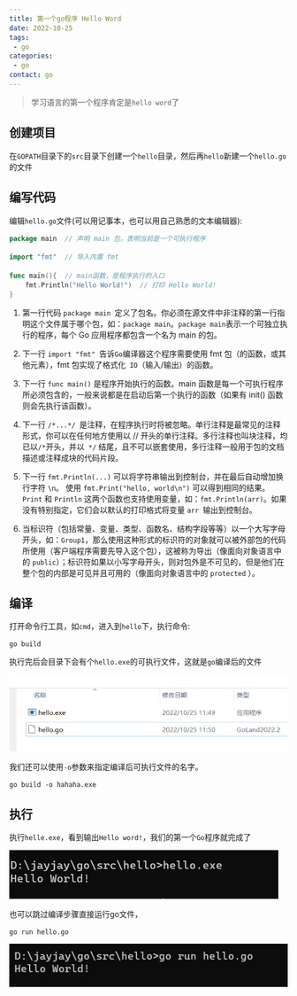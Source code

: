 ```yaml
---
title: 第一个go程序 Hello Word
date: 2022-10-25
tags: 
 - go
categories: 
 - go
contact: go
---
```




>  学习语言的第一个程序肯定是`hello word`了



## 创建项目

在`GOPATH`目录下的`src`目录下创建一个`hello`目录，然后再`hello`新建一个`hello.go`的文件

## 编写代码

编辑`hello.go`文件(可以用记事本，也可以用自己熟悉的文本编辑器):

```go
package main  // 声明 main 包，表明当前是一个可执行程序

import "fmt"  // 导入内置 fmt 

func main(){  // main函数，是程序执行的入口
    fmt.Println("Hello World!")  // 打印 Hello World!
}
```

1. 第一行代码 `package main `定义了包名。你必须在源文件中非注释的第一行指明这个文件属于哪个包，如：`package main`。`package main`表示一个可独立执行的程序，每个 Go 应用程序都包含一个名为 main 的包。

2. 下一行 `import "fmt" `告诉` Go `编译器这个程序需要使用 fmt 包（的函数，或其他元素），fmt 包实现了格式化` IO`（输入/输出）的函数。

3. 下一行 `func main()` 是程序开始执行的函数。main 函数是每一个可执行程序所必须包含的，一般来说都是在启动后第一个执行的函数（如果有 init() 函数则会先执行该函数）。

4. 下一行 `/*...*/ `是注释，在程序执行时将被忽略。单行注释是最常见的注释形式，你可以在任何地方使用以 // 开头的单行注释。多行注释也叫块注释，均已以` /* `开头，并以` */` 结尾，且不可以嵌套使用，多行注释一般用于包的文档描述或注释成块的代码片段。

5. 下一行 `fmt.Println(...)` 可以将字符串输出到控制台，并在最后自动增加换行字符 `\n`。
   使用 `fmt.Print("hello, world\n")` 可以得到相同的结果。
   `Print` 和 `Println` 这两个函数也支持使用变量，如：`fmt.Println(arr)`。如果没有特别指定，它们会以默认的打印格式将变量 `arr `输出到控制台。

6. 当标识符（包括常量、变量、类型、函数名、结构字段等等）以一个大写字母开头，如：`Group1`，那么使用这种形式的标识符的对象就可以被外部包的代码所使用（客户端程序需要先导入这个包），这被称为导出（像面向对象语言中的 `public`）；标识符如果以小写字母开头，则对包外是不可见的，但是他们在整个包的内部是可见并且可用的（像面向对象语言中的 `protected` ）。

   

## 编译

打开命令行工具，如`cmd`，进入到`hello`下，执行命令: 

```shell
go build
```

执行完后会目录下会有个`hello.exe`的可执行文件，这就是`go`编译后的文件

![image-20221025164527137](https://raw.githubusercontent.com/jayjayleung/jayjayImages/main/image-20221025164527137.png)

我们还可以使用`-o`参数来指定编译后可执行文件的名字。

```shell
go build -o hahaha.exe
```



## 执行

执行`helle.exe`，看到输出`Hello word!`，我们的第一个`Go`程序就完成了

![image-20221025164519422](https://raw.githubusercontent.com/jayjayleung/jayjayImages/main/image-20221025164519422.png)

也可以跳过编译步骤直接运行go文件，

```shell
go run hello.go
```

![image-20221025164509829](https://raw.githubusercontent.com/jayjayleung/jayjayImages/main/image-20221025164509829.png)